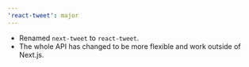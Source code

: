 ```yaml
---
'react-tweet': major
---
```


- Renamed `next-tweet` to `react-tweet`.
- The whole API has changed to be more flexible and work outside of Next.js.
